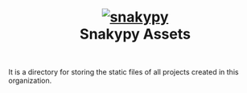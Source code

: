 <h1 align="center">
  <a href="https://snakypy.netlify.app/">
    <img alt="snakypy" src="https://raw.githubusercontent.com/snakypy/design/master/snakypy/images/snakypy-banner.png" width="auto">
  </a>
  <br> Snakypy Assets<br>
</h1>
<br>

It is a directory for storing the static files of all projects created in this organization.
